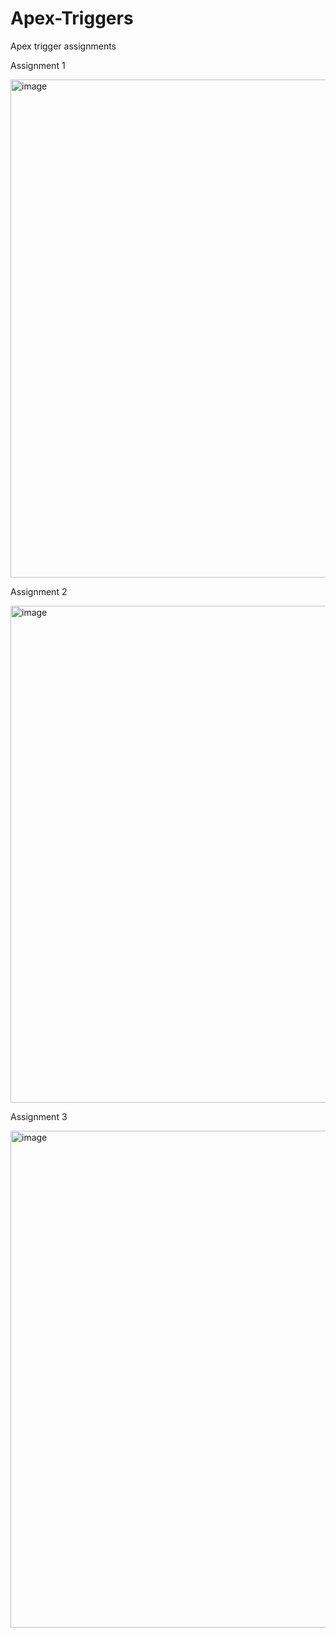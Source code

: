 # Apex-Triggers
Apex trigger assignments

Assignment 1

<img width="797" alt="image" src="https://user-images.githubusercontent.com/55269093/193119402-512dd861-72c0-476d-a16d-19af9a0543a4.png">

Assignment 2

<img width="795" alt="image" src="https://user-images.githubusercontent.com/55269093/193119537-20c8ffcf-bde8-46c8-b559-ba9e8cc5405b.png">

Assignment 3

<img width="795" alt="image" src="https://user-images.githubusercontent.com/55269093/193119608-393a2827-ac69-478b-be36-600427ceefc9.png">
